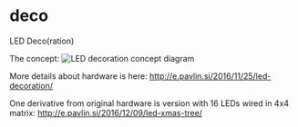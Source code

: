 # deco
LED Deco(ration)

The concept: 
![LED decoration concept diagram](https://github.com/s54mtb/deco/raw/master/concept.JPG)

More details about hardware is here: http://e.pavlin.si/2016/11/25/led-decoration/


One derivative from original hardware is version with 16 LEDs wired in 4x4 matrix: http://e.pavlin.si/2016/12/09/led-xmas-tree/
